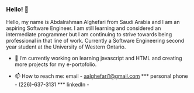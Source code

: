 ### Hello! 👋

Hello, my name is Abdalrahman Alghefari from Saudi Arabia and I am an aspiring Software Engineer. I am still learning and considered an intermediate programmer but I am continuing to strive towards being professional in that line of work. Currently a Software Engineering second year student at the University of Western Ontario.





- 🔭 I’m currently working on learning javascript and HTML and creating more projects for my e-portofolio.

- 📫 How to reach me: email - aalghefari1@gmail.com *** personal phone - (226)-637-3131 ***  linkedIn - 



